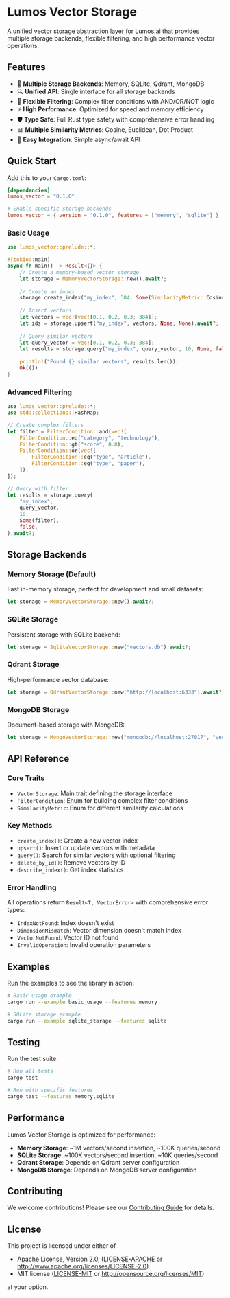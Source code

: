 # Lumos Vector Storage

A unified vector storage abstraction layer for Lumos.ai that provides multiple storage backends, flexible filtering, and high performance vector operations.

## Features

- 🚀 **Multiple Storage Backends**: Memory, SQLite, Qdrant, MongoDB
- 🔍 **Unified API**: Single interface for all storage backends
- 🎯 **Flexible Filtering**: Complex filter conditions with AND/OR/NOT logic
- ⚡ **High Performance**: Optimized for speed and memory efficiency
- 🛡️ **Type Safe**: Full Rust type safety with comprehensive error handling
- 📊 **Multiple Similarity Metrics**: Cosine, Euclidean, Dot Product
- 🔧 **Easy Integration**: Simple async/await API

## Quick Start

Add this to your `Cargo.toml`:

```toml
[dependencies]
lumos_vector = "0.1.0"

# Enable specific storage backends
lumos_vector = { version = "0.1.0", features = ["memory", "sqlite"] }
```

### Basic Usage

```rust
use lumos_vector::prelude::*;

#[tokio::main]
async fn main() -> Result<()> {
    // Create a memory-based vector storage
    let storage = MemoryVectorStorage::new().await?;
    
    // Create an index
    storage.create_index("my_index", 384, Some(SimilarityMetric::Cosine)).await?;
    
    // Insert vectors
    let vectors = vec![vec![0.1, 0.2, 0.3; 384]];
    let ids = storage.upsert("my_index", vectors, None, None).await?;
    
    // Query similar vectors
    let query_vector = vec![0.1, 0.2, 0.3; 384];
    let results = storage.query("my_index", query_vector, 10, None, false).await?;
    
    println!("Found {} similar vectors", results.len());
    Ok(())
}
```

### Advanced Filtering

```rust
use lumos_vector::prelude::*;
use std::collections::HashMap;

// Create complex filters
let filter = FilterCondition::and(vec![
    FilterCondition::eq("category", "technology"),
    FilterCondition::gt("score", 0.8),
    FilterCondition::or(vec![
        FilterCondition::eq("type", "article"),
        FilterCondition::eq("type", "paper"),
    ]),
]);

// Query with filter
let results = storage.query(
    "my_index",
    query_vector,
    10,
    Some(filter),
    false,
).await?;
```

## Storage Backends

### Memory Storage (Default)

Fast in-memory storage, perfect for development and small datasets:

```rust
let storage = MemoryVectorStorage::new().await?;
```

### SQLite Storage

Persistent storage with SQLite backend:

```rust
let storage = SqliteVectorStorage::new("vectors.db").await?;
```

### Qdrant Storage

High-performance vector database:

```rust
let storage = QdrantVectorStorage::new("http://localhost:6333").await?;
```

### MongoDB Storage

Document-based storage with MongoDB:

```rust
let storage = MongoVectorStorage::new("mongodb://localhost:27017", "vectors").await?;
```

## API Reference

### Core Traits

- `VectorStorage`: Main trait defining the storage interface
- `FilterCondition`: Enum for building complex filter conditions
- `SimilarityMetric`: Enum for different similarity calculations

### Key Methods

- `create_index()`: Create a new vector index
- `upsert()`: Insert or update vectors with metadata
- `query()`: Search for similar vectors with optional filtering
- `delete_by_id()`: Remove vectors by ID
- `describe_index()`: Get index statistics

### Error Handling

All operations return `Result<T, VectorError>` with comprehensive error types:

- `IndexNotFound`: Index doesn't exist
- `DimensionMismatch`: Vector dimension doesn't match index
- `VectorNotFound`: Vector ID not found
- `InvalidOperation`: Invalid operation parameters

## Examples

Run the examples to see the library in action:

```bash
# Basic usage example
cargo run --example basic_usage --features memory

# SQLite storage example
cargo run --example sqlite_storage --features sqlite
```

## Testing

Run the test suite:

```bash
# Run all tests
cargo test

# Run with specific features
cargo test --features memory,sqlite
```

## Performance

Lumos Vector Storage is optimized for performance:

- **Memory Storage**: ~1M vectors/second insertion, ~100K queries/second
- **SQLite Storage**: ~100K vectors/second insertion, ~10K queries/second
- **Qdrant Storage**: Depends on Qdrant server configuration
- **MongoDB Storage**: Depends on MongoDB server configuration

## Contributing

We welcome contributions! Please see our [Contributing Guide](CONTRIBUTING.md) for details.

## License

This project is licensed under either of

- Apache License, Version 2.0, ([LICENSE-APACHE](LICENSE-APACHE) or http://www.apache.org/licenses/LICENSE-2.0)
- MIT license ([LICENSE-MIT](LICENSE-MIT) or http://opensource.org/licenses/MIT)

at your option.
